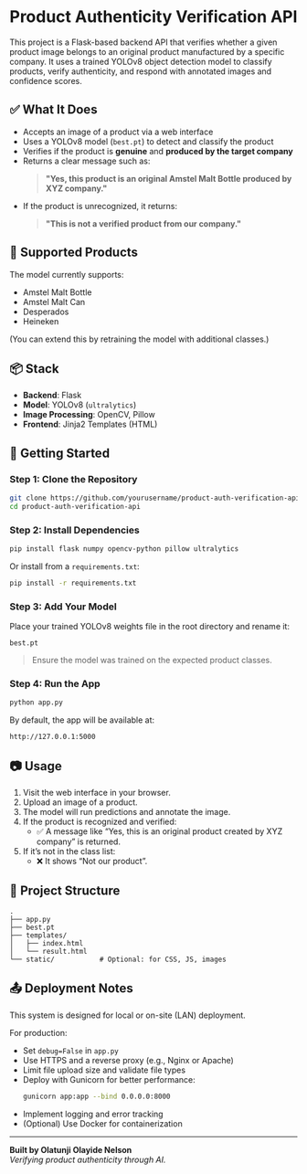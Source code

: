 # Product Authenticity Verification API

This project is a Flask-based backend API that verifies whether a given product image belongs to an original product manufactured by a specific company. It uses a trained YOLOv8 object detection model to classify products, verify authenticity, and respond with annotated images and confidence scores.

## ✅ What It Does

- Accepts an image of a product via a web interface  
- Uses a YOLOv8 model (`best.pt`) to detect and classify the product  
- Verifies if the product is **genuine** and **produced by the target company**  
- Returns a clear message such as:  
  > **"Yes, this product is an original Amstel Malt Bottle produced by XYZ company."**  
- If the product is unrecognized, it returns:  
  > **"This is not a verified product from our company."**

## 🧠 Supported Products

The model currently supports:

- Amstel Malt Bottle  
- Amstel Malt Can  
- Desperados  
- Heineken  

(You can extend this by retraining the model with additional classes.)

## 📦 Stack

- **Backend**: Flask  
- **Model**: YOLOv8 (`ultralytics`)  
- **Image Processing**: OpenCV, Pillow  
- **Frontend**: Jinja2 Templates (HTML)

## 🚀 Getting Started

### Step 1: Clone the Repository

```bash
git clone https://github.com/yourusername/product-auth-verification-api.git
cd product-auth-verification-api
```

### Step 2: Install Dependencies

```bash
pip install flask numpy opencv-python pillow ultralytics
```

Or install from a `requirements.txt`:

```bash
pip install -r requirements.txt
```

### Step 3: Add Your Model

Place your trained YOLOv8 weights file in the root directory and rename it:

```
best.pt
```

> Ensure the model was trained on the expected product classes.

### Step 4: Run the App

```bash
python app.py
```

By default, the app will be available at:

```
http://127.0.0.1:5000
```

## 📷 Usage

1. Visit the web interface in your browser.
2. Upload an image of a product.
3. The model will run predictions and annotate the image.
4. If the product is recognized and verified:
   - ✅ A message like “Yes, this is an original product created by XYZ company” is returned.
5. If it’s not in the class list:
   - ❌ It shows “Not our product”.

## 📁 Project Structure

```
.
├── app.py
├── best.pt
├── templates/
│   ├── index.html
│   └── result.html
└── static/           # Optional: for CSS, JS, images
```

## 📤 Deployment Notes

This system is designed for local or on-site (LAN) deployment.

For production:

- Set `debug=False` in `app.py`
- Use HTTPS and a reverse proxy (e.g., Nginx or Apache)
- Limit file upload size and validate file types
- Deploy with Gunicorn for better performance:
  ```bash
  gunicorn app:app --bind 0.0.0.0:8000
  ```
- Implement logging and error tracking
- (Optional) Use Docker for containerization


---

**Built by Olatunji Olayide Nelson**  
*Verifying product authenticity through AI.*
